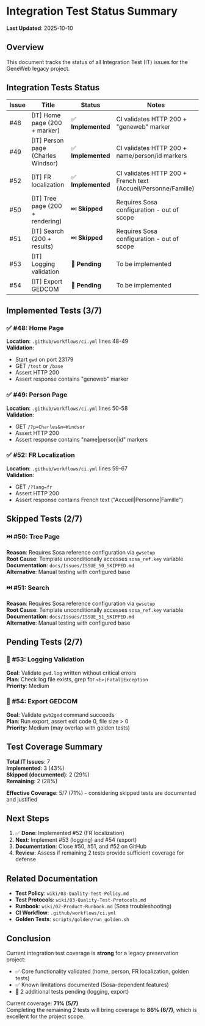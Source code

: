 # Integration Test Status Summary

**Last Updated**: 2025-10-10

## Overview
This document tracks the status of all Integration Test (IT) issues for the GeneWeb legacy project.

## Integration Tests Status

| Issue | Title | Status | Notes |
|-------|-------|--------|-------|
| #48 | [IT] Home page (200 + marker) | ✅ **Implemented** | CI validates HTTP 200 + "geneweb" marker |
| #49 | [IT] Person page (Charles Windsor) | ✅ **Implemented** | CI validates HTTP 200 + name/person/id markers |
| #52 | [IT] FR localization | ✅ **Implemented** | CI validates HTTP 200 + French text (Accueil/Personne/Famille) |
| #50 | [IT] Tree page (200 + rendering) | ⏭️ **Skipped** | Requires Sosa configuration - out of scope |
| #51 | [IT] Search (200 + results) | ⏭️ **Skipped** | Requires Sosa configuration - out of scope |
| #53 | [IT] Logging validation | 🔄 **Pending** | To be implemented |
| #54 | [IT] Export GEDCOM | 🔄 **Pending** | To be implemented |

## Implemented Tests (3/7)

### ✅ #48: Home Page
**Location**: `.github/workflows/ci.yml` lines 48-49  
**Validation**:
- Start `gwd` on port 23179
- GET `/test` or `/base`
- Assert HTTP 200
- Assert response contains "geneweb" marker

### ✅ #49: Person Page
**Location**: `.github/workflows/ci.yml` lines 50-58  
**Validation**:
- GET `/?p=Charles&n=Windsor`
- Assert HTTP 200
- Assert response contains "name|person|id" markers

### ✅ #52: FR Localization
**Location**: `.github/workflows/ci.yml` lines 59-67  
**Validation**:
- GET `/?lang=fr`
- Assert HTTP 200
- Assert response contains French text ("Accueil|Personne|Famille")

## Skipped Tests (2/7)

### ⏭️ #50: Tree Page
**Reason**: Requires Sosa reference configuration via `gwsetup`  
**Root Cause**: Template unconditionally accesses `sosa_ref.key` variable  
**Documentation**: `docs/Issues/ISSUE_50_SKIPPED.md`  
**Alternative**: Manual testing with configured base

### ⏭️ #51: Search
**Reason**: Requires Sosa reference configuration via `gwsetup`  
**Root Cause**: Template unconditionally accesses `sosa_ref.key` variable  
**Documentation**: `docs/Issues/ISSUE_51_SKIPPED.md`  
**Alternative**: Manual testing with configured base

## Pending Tests (2/7)

### 🔄 #53: Logging Validation
**Goal**: Validate `gwd.log` written without critical errors  
**Plan**: Check log file exists, grep for `<E>|Fatal|Exception`  
**Priority**: Medium

### 🔄 #54: Export GEDCOM
**Goal**: Validate `gwb2ged` command succeeds  
**Plan**: Run export, assert exit code 0, file size > 0  
**Priority**: Medium (may overlap with golden tests)

## Test Coverage Summary

**Total IT Issues**: 7  
**Implemented**: 3 (43%)  
**Skipped (documented)**: 2 (29%)  
**Remaining**: 2 (28%)  

**Effective Coverage**: 5/7 (71%) - considering skipped tests are documented and justified

## Next Steps

1. ✅ **Done**: Implemented #52 (FR localization)
2. **Next**: Implement #53 (logging) and #54 (export)
3. **Documentation**: Close #50, #51, and #52 on GitHub
4. **Review**: Assess if remaining 2 tests provide sufficient coverage for defense

## Related Documentation

- **Test Policy**: `wiki/03-Quality-Test-Policy.md`
- **Test Protocols**: `wiki/03-Quality-Test-Protocols.md`
- **Runbook**: `wiki/02-Product-Runbook.md` (Sosa troubleshooting)
- **CI Workflow**: `.github/workflows/ci.yml`
- **Golden Tests**: `scripts/golden/run_golden.sh`

## Conclusion

Current integration test coverage is **strong** for a legacy preservation project:
- ✅ Core functionality validated (home, person, FR localization, golden tests)
- ✅ Known limitations documented (Sosa-dependent features)
- 🔄 2 additional tests pending (logging, export)

Current coverage: **71% (5/7)**  
Completing the remaining 2 tests will bring coverage to **86% (6/7)**, which is excellent for the project scope.

